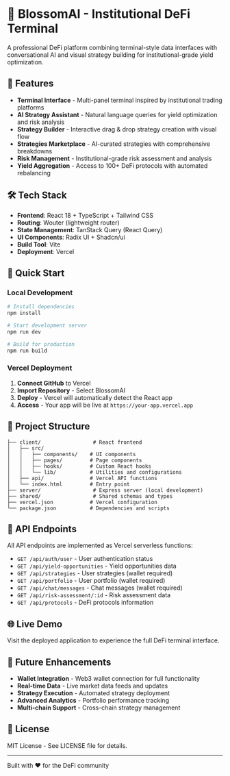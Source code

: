 # 🌸 BlossomAI - Institutional DeFi Terminal

A professional DeFi platform combining terminal-style data interfaces with conversational AI and visual strategy building for institutional-grade yield optimization.

## 🚀 Features

- **Terminal Interface** - Multi-panel terminal inspired by institutional trading platforms
- **AI Strategy Assistant** - Natural language queries for yield optimization and risk analysis
- **Strategy Builder** - Interactive drag & drop strategy creation with visual flow
- **Strategies Marketplace** - AI-curated strategies with comprehensive breakdowns
- **Risk Management** - Institutional-grade risk assessment and analysis
- **Yield Aggregation** - Access to 100+ DeFi protocols with automated rebalancing

## 🛠️ Tech Stack

- **Frontend**: React 18 + TypeScript + Tailwind CSS
- **Routing**: Wouter (lightweight router)
- **State Management**: TanStack Query (React Query)
- **UI Components**: Radix UI + Shadcn/ui
- **Build Tool**: Vite
- **Deployment**: Vercel

## 🚀 Quick Start

### Local Development
```bash
# Install dependencies
npm install

# Start development server
npm run dev

# Build for production
npm run build
```

### Vercel Deployment
1. **Connect GitHub** to Vercel
2. **Import Repository** - Select BlossomAI
3. **Deploy** - Vercel will automatically detect the React app
4. **Access** - Your app will be live at `https://your-app.vercel.app`

## 📁 Project Structure

```
├── client/                 # React frontend
│   ├── src/
│   │   ├── components/    # UI components
│   │   ├── pages/         # Page components
│   │   ├── hooks/         # Custom React hooks
│   │   └── lib/           # Utilities and configurations
│   ├── api/               # Vercel API functions
│   └── index.html         # Entry point
├── server/                 # Express server (local development)
├── shared/                 # Shared schemas and types
├── vercel.json            # Vercel configuration
└── package.json           # Dependencies and scripts
```

## 🔌 API Endpoints

All API endpoints are implemented as Vercel serverless functions:

- `GET /api/auth/user` - User authentication status
- `GET /api/yield-opportunities` - Yield opportunities data
- `GET /api/strategies` - User strategies (wallet required)
- `GET /api/portfolio` - User portfolio (wallet required)
- `GET /api/chat/messages` - Chat messages (wallet required)
- `GET /api/risk-assessment/:id` - Risk assessment data
- `GET /api/protocols` - DeFi protocols information

## 🌐 Live Demo

Visit the deployed application to experience the full DeFi terminal interface.

## 🔮 Future Enhancements

- **Wallet Integration** - Web3 wallet connection for full functionality
- **Real-time Data** - Live market data feeds and updates
- **Strategy Execution** - Automated strategy deployment
- **Advanced Analytics** - Portfolio performance tracking
- **Multi-chain Support** - Cross-chain strategy management

## 📝 License

MIT License - See LICENSE file for details.

---

Built with ❤️ for the DeFi community
